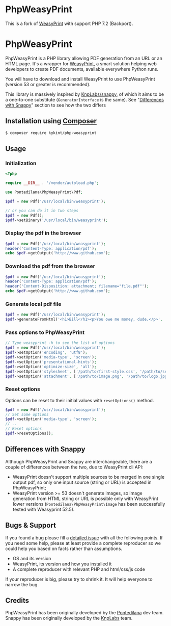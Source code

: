 # PhpWeasyPrint
This is a fork of [WeasyPrint](https://weasyprint.org/) with support PHP 7.2 (Backport).

# PhpWeasyPrint

PhpWeasyPrint is a PHP library allowing PDF generation from an URL or an HTML page.
It's a wrapper for [WeasyPrint](https://weasyprint.org/), a smart solution helping web developers to create PDF documents, available everywhere Python runs.

You will have to download and install WeasyPrint to use PhpWeasyPrint (version 53 or greater is recommended).

This library is massively inspired by [KnpLabs/snappy](https://github.com/KnpLabs/snappy), of which it aims to be a one-to-one substitute (`GeneratorInterface` is the same).
See "[Differences with Snappy](#differences-with-snappy)" section to see how the two differs

## Installation using [Composer](http://getcomposer.org/)

```bash
$ composer require kykint/php-weasyprint
```

## Usage

### Initialization

```php
<?php

require __DIR__ . '/vendor/autoload.php';

use Pontedilana\PhpWeasyPrint\Pdf;

$pdf = new Pdf('/usr/local/bin/weasyprint');

// or you can do it in two steps
$pdf = new Pdf();
$pdf->setBinary('/usr/local/bin/weasyprint');
```

### Display the pdf in the browser

```php
$pdf = new Pdf('/usr/local/bin/weasyprint');
header('Content-Type: application/pdf');
echo $pdf->getOutput('http://www.github.com');
```

### Download the pdf from the browser

```php
$pdf = new Pdf('/usr/local/bin/weasyprint');
header('Content-Type: application/pdf');
header('Content-Disposition: attachment; filename="file.pdf"');
echo $pdf->getOutput('http://www.github.com');
```

### Generate local pdf file

```php
$pdf = new Pdf('/usr/local/bin/weasyprint');
$pdf->generateFromHtml('<h1>Bill</h1><p>You owe me money, dude.</p>', '/tmp/bill-123.pdf');
```

### Pass options to PhpWeasyPrint

```php
// Type weasyprint -h to see the list of options
$pdf = new Pdf('/usr/local/bin/weasyprint');
$pdf->setOption('encoding', 'utf8');
$pdf->setOption('media-type', 'screen');
$pdf->setOption('presentational-hints');
$pdf->setOption('optimize-size', 'all');
$pdf->setOption('stylesheet', ['/path/to/first-style.css', '/path/to/second-style.css']);
$pdf->setOption('attachment', ['/path/to/image.png', '/path/to/logo.jpg']);
```

### Reset options
Options can be reset to their initial values with `resetOptions()` method.

```php
$pdf = new Pdf('/usr/local/bin/weasyprint');
// Set some options
$pdf->setOption('media-type', 'screen');
// ..
// Reset options
$pdf->resetOptions();
```

## Differences with Snappy

Although PhpWeasyPrint and Snappy are interchangeable, there are a couple of differences between the two, due to WeasyPrint cli API:

* WeasyPrint doesn't support multiple sources to be merged in one single output pdf, so only one input source (string or URL) is accepted in PhpWeasyPrint;
* WeasyPrint version >= 53 doesn't generate images, so image generation from HTML string or URL is possible only with WeasyPrint lower versions (`Pontedilana\PhpWeasyPrint\Image` has been successfully tested with Weasyprint 52.5).

## Bugs & Support

If you found a bug please fill a [detailed issue](https://github.com/pontedilana/php-weasyprint/issues) with all the following points.
If you need some help, please at least provide a complete reproducer so we could help you based on facts rather than assumptions.

* OS and its version
* WeasyPrint, its version and how you installed it
* A complete reproducer with relevant PHP and html/css/js code

If your reproducer is big, please try to shrink it. It will help everyone to narrow the bug.

## Credits

PhpWeasyPrint has been originally developed by the [Pontedilana](https://www.pontedilana.it) dev team.  
Snappy has been originally developed by the [KnpLabs](http://knplabs.com) team.

